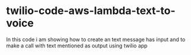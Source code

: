 # twilio-code-aws-lambda-text-to-voice
In this code i am showing how to create an text message has input and to make a call with text mentioned as output using twilio app
